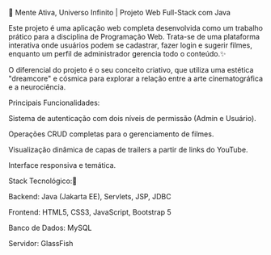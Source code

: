 🧠 Mente Ativa, Universo Infinito | Projeto Web Full-Stack com Java

Este projeto é uma aplicação web completa desenvolvida como um trabalho prático para a disciplina de Programação Web. Trata-se de uma plataforma interativa onde usuários podem se cadastrar, fazer login e sugerir filmes, enquanto um perfil de administrador gerencia todo o conteúdo.✨

O diferencial do projeto é o seu conceito criativo, que utiliza uma estética "dreamcore" e cósmica para explorar a relação entre a arte cinematográfica e a neurociência.

Principais Funcionalidades:

Sistema de autenticação com dois níveis de permissão (Admin e Usuário).

Operações CRUD completas para o gerenciamento de filmes.

Visualização dinâmica de capas de trailers a partir de links do YouTube.

Interface responsiva e temática.

Stack Tecnológico:🚀

Backend: Java (Jakarta EE), Servlets, JSP, JDBC

Frontend: HTML5, CSS3, JavaScript, Bootstrap 5

Banco de Dados: MySQL

Servidor: GlassFish
